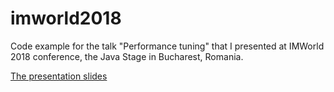 # imworld2018
Code example for the talk "Performance tuning" that I presented at IMWorld 2018 conference, the Java Stage in Bucharest, Romania.

[The presentation slides](http://google.com)
